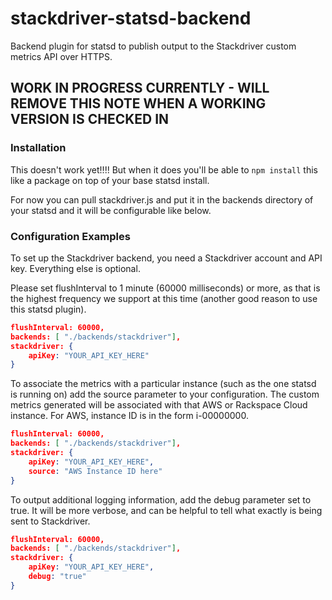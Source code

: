 stackdriver-statsd-backend
==========================

Backend plugin for statsd to publish output to the Stackdriver custom metrics API over HTTPS.

## WORK IN PROGRESS CURRENTLY - WILL REMOVE THIS NOTE WHEN A WORKING VERSION IS CHECKED IN

### Installation

This doesn't work yet!!!! 
But when it does you'll be able to ```npm install``` this like a package on top of your base statsd install.

For now you can pull stackdriver.js and put it in the backends directory of your statsd and it will
be configurable like below.

### Configuration Examples

To set up the Stackdriver backend, you need a Stackdriver account and API key.  Everything else is optional.

Please set flushInterval to 1 minute (60000 milliseconds) or more, as that is the highest frequency we support at this time (another good reason to use this statsd plugin).

```json
flushInterval: 60000,
backends: [ "./backends/stackdriver"], 
stackdriver: {
    apiKey: "YOUR_API_KEY_HERE"
}
```

To associate the metrics with a particular instance (such as the one statsd is running on) add the source parameter to your configuration.  The custom metrics generated will be associated with that AWS or Rackspace Cloud instance. For AWS, instance ID is in the form i-00000000.

```json
flushInterval: 60000,
backends: [ "./backends/stackdriver"], 
stackdriver: {
    apiKey: "YOUR_API_KEY_HERE",
    source: "AWS Instance ID here"
}
```

To output additional logging information, add the debug parameter set to true.  It will be more verbose, and can be helpful to tell what exactly is being sent to Stackdriver.

```json
flushInterval: 60000,
backends: [ "./backends/stackdriver"], 
stackdriver: {
    apiKey: "YOUR_API_KEY_HERE",
    debug: "true"
}
```


